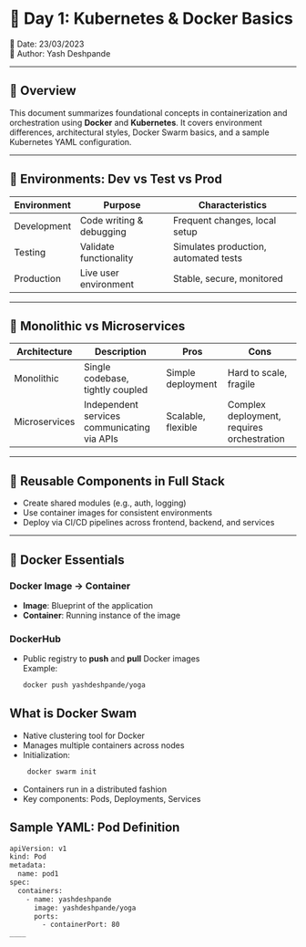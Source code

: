 # 🚀 Day 1: Kubernetes & Docker Basics

📅 Date: 23/03/2023  
🧠 Author: Yash Deshpande

---

## 📌 Overview

This document summarizes foundational concepts in containerization and orchestration using **Docker** and **Kubernetes**. It covers environment differences, architectural styles, Docker Swarm basics, and a sample Kubernetes YAML configuration.

---

## 🧪 Environments: Dev vs Test vs Prod

| Environment | Purpose | Characteristics |
|------------|---------|------------------|
| Development | Code writing & debugging | Frequent changes, local setup |
| Testing     | Validate functionality   | Simulates production, automated tests |
| Production  | Live user environment    | Stable, secure, monitored |

---

## 🧱 Monolithic vs Microservices

| Architecture | Description | Pros | Cons |
|--------------|-------------|------|------|
| Monolithic   | Single codebase, tightly coupled | Simple deployment | Hard to scale, fragile |
| Microservices| Independent services communicating via APIs | Scalable, flexible | Complex deployment, requires orchestration |

---

## 🔄 Reusable Components in Full Stack

- Create shared modules (e.g., auth, logging)
- Use container images for consistent environments
- Deploy via CI/CD pipelines across frontend, backend, and services

---

## 🐳 Docker Essentials

### Docker Image → Container

- **Image**: Blueprint of the application
- **Container**: Running instance of the image

### DockerHub

- Public registry to **push** and **pull** Docker images  
  Example:  
  ```bash
  docker push yashdeshpande/yoga

## What is Docker Swam
- Native clustering tool for Docker
- Manages multiple containers across nodes
- Initialization:
   ```bash
    docker swarm init
- Containers run in a distributed fashion
- Key components: Pods, Deployments, Services

## Sample YAML: Pod Definition
```bash
apiVersion: v1
kind: Pod
metadata:
  name: pod1
spec:
  containers:
    - name: yashdeshpande
      image: yashdeshpande/yoga
      ports:
        - containerPort: 80
____
